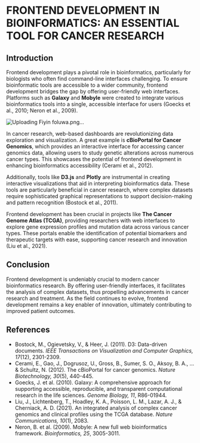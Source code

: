 # FRONTEND DEVELOPMENT IN BIOINFORMATICS: AN ESSENTIAL TOOL FOR CANCER RESEARCH

## Introduction

Frontend development plays a pivotal role in bioinformatics, particularly for biologists who often find command-line interfaces challenging. To ensure bioinformatic tools are accessible to a wider community, frontend development bridges the gap by offering user-friendly web interfaces. Platforms such as **Galaxy** and **Mobyle** were created to integrate various bioinformatics tools into a single, accessible interface for users (Goecks et al., 2010; Neron et al., 2009).

![Uploading Fiyin foluwa.png…]()



In cancer research, web-based dashboards are revolutionizing data exploration and visualization. A great example is **cBioPortal for Cancer Genomics**, which provides an interactive interface for accessing cancer genomics data, allowing users to study genetic alterations across numerous cancer types. This showcases the potential of frontend development in enhancing bioinformatics accessibility (Cerami et al., 2012).

Additionally, tools like **D3.js** and **Plotly** are instrumental in creating interactive visualizations that aid in interpreting bioinformatics data. These tools are particularly beneficial in cancer research, where complex datasets require sophisticated graphical representations to support decision-making and pattern recognition (Bostock et al., 2011).

Frontend development has been crucial in projects like **The Cancer Genome Atlas (TCGA)**, providing researchers with web interfaces to explore gene expression profiles and mutation data across various cancer types. These portals enable the identification of potential biomarkers and therapeutic targets with ease, supporting cancer research and innovation (Liu et al., 2021).

## Conclusion

Frontend development is undeniably crucial to modern cancer bioinformatics research. By offering user-friendly interfaces, it facilitates the analysis of complex datasets, thus propelling advancements in cancer research and treatment. As the field continues to evolve, frontend development remains a key enabler of innovation, ultimately contributing to improved patient outcomes.

## References

- Bostock, M., Ogievetsky, V., & Heer, J. (2011). D3: Data-driven documents. *IEEE Transactions on Visualization and Computer Graphics, 17*(12), 2301-2309.
- Cerami, E., Gao, J., Dogrusoz, U., Gross, B., Sumer, S. O., Aksoy, B. A., ... & Schultz, N. (2012). The cBioPortal for cancer genomics. *Nature Biotechnology, 30*(5), 440-445.
- Goecks, J. et al. (2010). Galaxy: A comprehensive approach for supporting accessible, reproducible, and transparent computational research in the life sciences. *Genome Biology, 11*, R86-01944.
- Liu, J., Lichtenberg, T., Hoadley, K. A., Poisson, L. M., Lazar, A. J., & Cherniack, A. D. (2021). An integrated analysis of complex cancer genomics and clinical profiles using the TCGA database. *Nature Communications, 10*(1), 2083.
- Neron, B. et al. (2009). Mobyle: A new full web bioinformatics framework. *Bioinformatics, 25*, 3005-3011.
